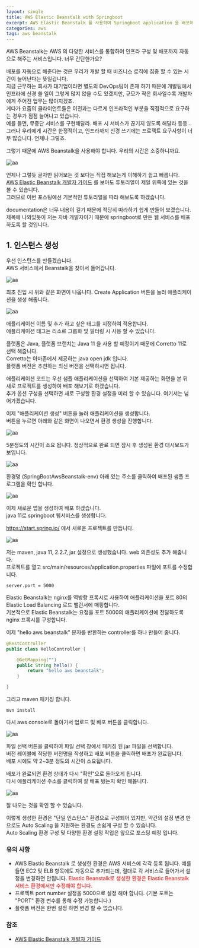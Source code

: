 ```yaml
---
layout: single
title: AWS Elastic Beanstalk with Springboot
excerpt: AWS Elastic Beanstalk 를 사용하여 Springboot application 을 배포해보자.
categories: aws
tags: aws beanstalk
---
```


AWS Beanstalk는 AWS 의 다양한 서비스를 통합하여 인프라 구성 및 배포까지 자동으로 해주는 서비스입니다. 너무 간단한가요?<br>

배포를 자동으로 해준다는 것은 우리가 개발 할 때 비즈니스 로직에 집중 할 수 있는 시간이 늘어난다는 뜻일겁니다.<br>
지금 근무하는 회사가 대기업이라면 별도의 DevOps팀이 존재 하기 때문에 개발팀에서 인프라에 신경 쓸 일이 그렇게 많지 않을 수도 있겠지만, 규모가 작은 회사일수록 개발자에게 주어진 업무는 많아지겠죠.<br>
게다가 요즘의 클라이언트들은 이전과는 다르게 인프라적인 부분을 직접적으로 요구하는 경우가 점점 늘어나고 있습니다.<br>
예를 들면, 무중단 서비스를 구현해달라. 배포 시 서비스가 끊기지 않도록 해달라 등등...<br>
그러나 우리에게 시간은 한정적이고, 인프라까지 신경 쓰기에는 프로젝트 요구사항이 너무 많습니다. 언제나 그렇죠.<br>

그렇기 때문에 AWS Beanstalk을 사용해야 합니다. 우리의 시간은 소중하니까요.<br>

![aa](../public/uploads/2020-05-13-aws-beanstalk/001.png)

언제나 그렇듯 글자만 읽어보는 것 보다는 직접 해보는게 이해하기 쉽고 빠릅니다.<br>
[AWS Elastic Beanstalk 개발자 가이드](https://docs.aws.amazon.com/ko_kr/elasticbeanstalk/latest/dg/Welcome.html) 를 보아도 튜토리얼이 제일 위쪽에 있는 것을 볼 수 있습니다.<br>
그러므로 이번 포스팅에선 기본적인 튜토리얼을 따라 해보도록 하겠습니다.

documentation은 너무 내용이 길기 때문에 적당히 따라하기 쉽게 만들어 보겠습니다.<br>
제목에 나와있듯이 저는 자바 개발자이기 때문에 springboot로 만든 웹 서비스를 배포하도록 할 것입니다.<br>

## 1. 인스턴스 생성
우선 인스턴스를 만들겠습니다.<br>
AWS 서비스에서 Beanstalk을 찾아서 들어갑니다.<br>

![aa](../public/uploads/2020-05-13-aws-beanstalk/002.png)

최초 진입 시 위와 같은 화면이 나옵니다. Create Application 버튼을 눌러 애플리케이션을 생성 해줍니다.<br>

![aa](../public/uploads/2020-05-13-aws-beanstalk/003.png)

애플리케이션 이름 및 추가 하고 싶은 태그를 지정하여 적용합니다.<br>
애플리케이션 태그는 리소르 그룹화 및 필터링 시 사용 할 수 있습니다.<br>

플랫폼은 Java, 플랫폼 브랜치는 Java 11 을 사용 할 예정이기 때문에 Corretto 11로 선택 해줍니다.<br>
Corretto는 아마존에서 제공하는 java open jdk 입니다.<br>
플랫폼 버전은 추천하는 최신 버전을 선택하시면 됩니다.<br>

애플리케이션 코드는 우선 샘플 애플리케이션을 선택하여 기본 제공하는 화면을 본 뒤 새로 프로젝트를 생성하여 배포 해보기로 하겠습니다.<br>
추가 옵션 구성을 선택하면 새로 구성할 환경 설정을 미리 할 수 있습니다. 여기서는 넘어가겠습니다.<br>

이제 "애플리케이션 생성" 버튼을 눌러 애플리케이션을 생성합니다.<br>
버튼을 누르면 아래와 같은 화면이 나오면서 환경 생성을 진행합니다.<br>

![aa](../public/uploads/2020-05-13-aws-beanstalk/004.png)

5분정도의 시간이 소요 됩니다. 정상적으로 완료 되면 잠시 후 생성된 환경 대시보드가 보입니다.<br>

![aa](../public/uploads/2020-05-13-aws-beanstalk/005.png)

환경명 (SpringBootAwsBeanstalk-env) 아래 있는 주소를 클릭하여 배포된 샘플 프로그램을 확인 합니다.<br>

![aa](../public/uploads/2020-05-13-aws-beanstalk/006.png)

이제 새로운 앱을 생성하여 배포 하겠습니다.<br>
java 11로 springboot 웹서비스를 생성합니다.<br>

https://start.spring.io/ 에서 새로운 프로젝트를 만듭니다.<br>

![aa](../public/uploads/2020-05-13-aws-beanstalk/007.png)

저는 maven, java 11, 2.2.7, jar 설정으로 생성했습니다. web 의존성도 추가 해줍니다.<br>
프로젝트를 열고 src/main/resources/application.properties 파일에 포트를 수정합니다.<br>

```
server.port = 5000
```

Elastic Beanstalk는 nginx를 역방향 프록시로 사용하여 애플리케이션을 포트 80의 Elastic Load Balancing 로드 밸런서에 매핑합니다.<br>
기본적으로 Elastic Beanstalk는 요청을 포트 5000의 애플리케이션에 전달하도록 nginx 프록시를 구성합니다.<br>


이제 "hello aws beanstalk" 문자를 반환하는 controller를 하나 만들어 줍니다.<br>
```java
@RestController
public class HelloController {

    @GetMapping("")
    public String hello() {
        return "hello aws beanstalk";
    }

}
```

그리고 maven 패키징 합니다.<br>

```
mvn install
```

다시 aws console로 돌아가서 업로드 및 배포 버튼을 클릭합니다.<br>

![aa](../public/uploads/2020-05-13-aws-beanstalk/008.png)

파일 선택 버튼을 클릭하여 파일 선택 창에서 패키징 된 jar 파일을 선택합니다.<br>
버전 레이블에 적당한 버전명을 작성하고 배포 버튼을 클릭하면 배포가 완료됩니다.<br>
배포 시에도 약 2~3분 정도의 시간이 소요됩니다.<br>

배포가 완료되면 환경 상태가 다시 "확인"으로 돌아오게 됩니다.<br>
다시 애플리케이션 주소를 클릭하여 잘 배포 됐는지 확인 해봅니다.<br>

![aa](../public/uploads/2020-05-13-aws-beanstalk/009.png)

잘 나오는 것을 확인 할 수 있습니다.<br>

이렇게 생성한 환경은 "단일 인스턴스" 환경으로 구성되어 있지만, 약간의 설정 변경 만으로도 Auto Scaling 을 지원하는 환경도 손쉽게 구성 할 수 있습니다.<br>
Auto Scaling 환경 구성 및 다양한 환경 설정 작업은 앞으로 포스팅 예정 입니다.<br>


### 유의 사항
- AWS Elastic Beanstalk 로 생성한 환경은 AWS 서비스에 각각 등록 됩니다. 예를 들면 EC2 및 ELB 항목에도 자동으로 추가되는데, 절대로 각 서비스로 들어가서 설정을 변경하면 안됩니다. <span style="color:red">Elastic Beanstalk로 생성한 환경은 Elastic Beanstalk 서비스 환경에서만 수정해야 합니다.</span>
- 프로젝트 port number 설정을 5000으로 설정 해야 합니다. (기본 포트는 "PORT" 환경 변수를 통해 수정 가능합니다.)
- 플랫폼 버전은 한번 설정 하면 변경 할 수 없습니다.


### 참조
- [AWS Elastic Beanstalk 개발자 가이드](https://docs.aws.amazon.com/ko_kr/elasticbeanstalk/latest/dg/Welcome.html)



